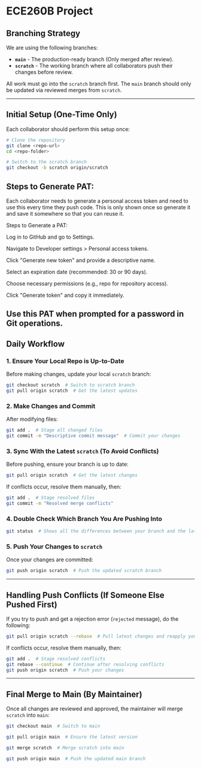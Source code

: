 # ECE260B Project

## **Branching Strategy**
We are using the following branches:
- **`main`** - The production-ready branch (Only merged after review).
- **`scratch`** - The working branch where all collaborators push their changes before review.

All work must go into the `scratch` branch first. The `main` branch should only be updated via reviewed merges from `scratch`.

---

## **Initial Setup (One-Time Only)**
Each collaborator should perform this setup once:
```sh
# Clone the repository
git clone <repo-url>
cd <repo-folder>

# Switch to the scratch branch
git checkout -b scratch origin/scratch
```

## **Steps to Generate PAT:**
Each collaborator needs to generate a personal access token and need to use this every time they push code. This is only shown once so generate it and save it somewhere so that you can reuse it.

Steps to Generate a PAT:

Log in to GitHub and go to Settings.

Navigate to Developer settings > Personal access tokens.

Click "Generate new token" and provide a descriptive name.

Select an expiration date (recommended: 30 or 90 days).

Choose necessary permissions (e.g., repo for repository access).

Click "Generate token" and copy it immediately.

Use this PAT when prompted for a password in Git operations.
---

## **Daily Workflow**

### **1. Ensure Your Local Repo is Up-to-Date**
Before making changes, update your local `scratch` branch:
```sh
git checkout scratch  # Switch to scratch branch
git pull origin scratch  # Get the latest updates
```

### **2. Make Changes and Commit**
After modifying files:
```sh
git add .  # Stage all changed files
git commit -m "Descriptive commit message"  # Commit your changes
```

### **3. Sync With the Latest `scratch` (To Avoid Conflicts)**
Before pushing, ensure your branch is up to date:
```sh
git pull origin scratch  # Get the latest changes
```
If conflicts occur, resolve them manually, then:
```sh
git add .  # Stage resolved files
git commit -m "Resolved merge conflicts"
```

### **4. Double Check Which Branch You Are Pushing Into**
```sh
git status  # Shows all the differences between your branch and the latset one
```

### **5. Push Your Changes to `scratch`**
Once your changes are committed:
```sh
git push origin scratch  # Push the updated scratch branch
```

---

## **Handling Push Conflicts (If Someone Else Pushed First)**
If you try to push and get a rejection error (`rejected` message), do the following:
```sh
git pull origin scratch --rebase  # Pull latest changes and reapply your commits
```
If conflicts occur, resolve them manually, then:
```sh
git add .  # Stage resolved conflicts
git rebase --continue  # Continue after resolving conflicts
git push origin scratch  # Push your changes
```

---

## **Final Merge to Main (By Maintainer)**
Once all changes are reviewed and approved, the maintainer will merge `scratch` into `main`:
```sh
git checkout main  # Switch to main

git pull origin main  # Ensure the latest version

git merge scratch  # Merge scratch into main

git push origin main  # Push the updated main branch
```



